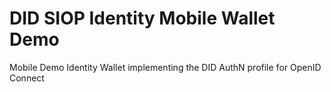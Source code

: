 # DID SIOP Identity Mobile Wallet Demo

Mobile Demo Identity Wallet implementing the DID AuthN profile for OpenID Connect
